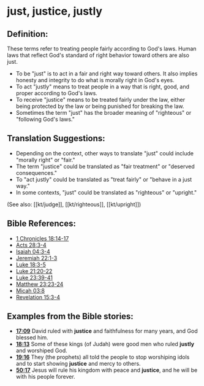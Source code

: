 # just, justice, justly #

## Definition: ##

These terms refer to treating people fairly according to God's laws. Human laws that reflect God's standard of right behavior toward others are also just.

* To be "just" is to act in a fair and right way toward others. It also implies honesty and integrity to do what is morally right in God's eyes.
* To act "justly" means to treat people in a way that is right, good, and proper according to God's laws.
* To receive "justice" means to be treated fairly under the law, either being protected by the law or being punished for breaking the law.
* Sometimes the term "just" has the broader meaning of "righteous" or "following God's laws."

## Translation Suggestions: ##

* Depending on the context, other ways to translate "just" could include "morally right" or "fair."
* The term "justice" could be translated as "fair treatment" or "deserved consequences."
* To "act justly" could be translated as "treat fairly" or "behave in a just way."
* In some contexts, "just" could be translated as "righteous" or "upright."

(See also: [[kt/judge]], [[kt/righteous]], [[kt/upright]])

## Bible References: ##

* [1 Chronicles 18:14-17](en/tn/1ch/help/18/14)
* [Acts 28:3-4](en/tn/act/help/28/03)
* [Isaiah 04:3-4](en/tn/isa/help/04/03)
* [Jeremiah 22:1-3](en/tn/jer/help/22/01)
* [Luke 18:3-5](en/tn/luk/help/18/03)
* [Luke 21:20-22](en/tn/luk/help/21/20)
* [Luke 23:39-41](en/tn/luk/help/23/39)
* [Matthew 23:23-24](en/tn/mat/help/23/23)
* [Micah 03:8](en/tn/mic/help/03/08)
* [Revelation 15:3-4](en/tn/rev/help/15/03)

## Examples from the Bible stories: ##

* __[17:09](en/tn/obs/help/17/09)__ David ruled with __justice__  and faithfulness for many years, and God blessed him.
* __[18:13](en/tn/obs/help/18/13)__ Some of these kings (of Judah) were good men who ruled __justly__  and worshiped God.
* __[19:16](en/tn/obs/help/19/16)__ They (the prophets) all told the people to stop worshiping idols and to start showing __justice__  and mercy to others.
* __[50:17](en/tn/obs/help/50/17)__ Jesus will rule his kingdom with peace and __justice__, and he will be with his people forever.